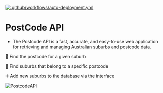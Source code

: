 [![.github/workflows/auto-deployment.yml](https://github.com/ronaldkwan93/client-postcode/actions/workflows/auto-deployment.yml/badge.svg?branch=main)](https://github.com/ronaldkwan93/client-postcode/actions/workflows/auto-deployment.yml)

# PostCode API

- The Postcode API is a fast, accurate, and easy-to-use web application for retrieving and managing Australian suburbs and postcode data.

🔎 Find the postcode for a given suburb

📍 Find suburbs that belong to a specific postcode

➕ Add new suburbs to the database via the interface

![PostcodeAPI](https://github.com/user-attachments/assets/fb9d6d8d-6d6a-452e-a5f1-14bbc299f944)

